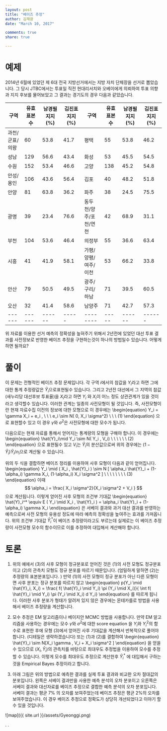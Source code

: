 ```yaml
---
layout: post 
title: "베이즈 추정"
author: 김재광 
date: "March 10, 2017"

comments: true
share: true

---
```





# 예제  


2014년 6월에 있었던 제 6대 전국 지방선거에서는 지방 자치 단체장을 선거로 뽑았습니다. 그 당시  JTBC에서는 투표일 직전 현대리서치와 오베이에게 의뢰하여 투표 의향과 지지 후보를 물어보았고 그 결과는 경기도의 경우 다음과 같았습니다. 




| 구역 | 유효 표본수 |  남경필 지지 (%)| 김진표 지지 (%)| 구역 | 유효 표본수 |  남경필 지지 (%)| 김진표 지지 (%)| 
|------|-------|-------|-------|------|-------|-------|-------|
| 과천/군표/의왕 | 60 | 53.8 | 41.7 | 평택 | 55   | 53.8 | 46.2 | 
| 성남 | 129 | 56.6 | 43.4 |  화성 | 53   | 45.5 | 54.5 | 
| 수원 | 152 | 53.4 | 46.6 | 고양 | 138  | 45.2 | 54.8 |
|안성/용인 | 106 | 43.6 | 56.4 | 김포 | 40   | 48.2 | 51.8 | 
| 안양 |  81  | 63.8 |  36.2 | 파주 | 38   | 24.5| 75.5  |
| 광명 |  39  | 23.4 | 76.6 |동두천/양주/포천/연천 | 42 | 68.9 | 31.1 | 
| 부천 | 104  | 53.6 | 46.4 | 의정부 | 55 | 36.6 | 63.4 |
| 시흥 | 41   | 41.9 | 58.1 | 가평/양평/여주/이천 | 53 | 66.2 | 33.8 | 
| 안산 | 79   | 50.5 | 49.5 |  광주/구리/하남 | 71 | 39.5 | 60.5 |
| 오산 | 32   | 41.4 | 58.6 | 남양주 | 71 | 42.7 | 57.3 | 
|------|------|------|-----|--------|-----|------|------|  





위 자료를 이용한 선거 예측의 정확성을 높혀주기 위해서 2년전에 있었던 대선 투표 결과를 사전정보로 반영한 베이즈 추정을 구현하는것이 하나의 방법일수 있습니다. 어떻게 하면 될까요? 


# 풀이  

이 문제는 전형적인 베이즈 추정 문제입니다. 각 구역 $i$에서의 참값을 $Y_i$라고 하면 그에 대한 통계 추정량값은 $\hat{Y}_i$으로표현될수 있습니다. 그리고 2년전 대선에서 그 지역의 참값 (새누리당 대선후보 투표율)을 $X_i$라고 하면 $Y_i$ 와 $X_i$이 어느 정도 상관관계가 있을 것이라고 생각할수 있습니다. 이러한 관계는 일종의 사전모형이 될 것입니다. 즉, 사전모형이란 현재 자료수집 이전의 정보에 대한 모형으로 이 경우에는 
\begin{equation}
Y_i = \gamma X_i + e_i ,  \  \   \ e_i \sim N( 0, X_i \sigma^2)  \  \  \   (1) 
\end{equation}
으로 표현할수 있고 이 경우 $\gamma$와 $\sigma^2$은 사전모형에 대한 모수가 됩니다. 

다음으로는 현재 자료를 통해서 얻어지는 통계량의 모형을 구해야 합니다. 이 경우에는 
\begin{equation}
\hat{Y}_i\mid Y_i  \sim N( Y_i , V_i) \ \ \ \  \  \ (2) 
\end{equation}
으로 표현될수 있고 $V_i$는 $\hat{Y}_i$의 분산값으로써 위의 경우에는 $(1- \hat{Y}_i)\hat{Y}_i/ n_i$으로 계산될 수 있습니다. 

위의 두 식을 결합하면 베이즈 정리를 이용하여 사후 모형이 다음과 같이 얻어집니다. 
\begin{equation}
Y_i \mid ( X_i , \hat{Y}_i ) \sim N [ \alpha_i \hat{Y}_i + (1-\alpha_i) \gamma X_i, (1-\alpha_i) X_i \sigma^2 ]  \ \ \ \ \ \ \  \ (3) 
\end{equation}
이때 
$$ \alpha_i = \frac{ X_i \sigma^2}{X_i \sigma^2 + V_i } $$
으로 계산됩니다. 이렇게 얻어진 사후 모형의 조건부 기대값 
\begin{equation}
\hat{Y}_i^* \equiv E ( Y_i \mid  X_i , \hat{Y}_i  )   =  \alpha_i \hat{Y}_i + (1-\alpha_i) \gamma X_i
\end{equation}
은 서베이 결과와 과거 대선 결과를 반영하는 예측으로써 사전 모형의 유용성 정도에 따라 예측의 정확성을 높여주는 효과를 가져옵니다. 위의 조건부 기대값 $\hat{Y}_i^*$이 베이즈 추정량이라고도 부르는데 실제로는 이 베이즈 추정량이 사전모형 모수의 함수이므로 이를 추정하여 대입해서 계산해야  합니다. 



# 토론 

1. 위의 예에서 (3)의 사후 모형이 정규분포로 얻어진 것은 (1)의 사전 모형도 정규분포이고 (2)의 관측치 모형도 정규 분포를 따르기 때문입니다. (엄밀하게 말하면 (2)는 추정량의 표본분포입니다. ) 만약 (1)의 사전 모형이 정규 분포가 아닌 다른 모형이면 사후 분포는 정규 분포를 따르지 않고 
\begin{equation}
p(Y_i \mid \hat{Y}_i, X_i) = \frac{ f( \hat{Y}_i \mid Y_i) \pi (Y_i \mid X_i)}{ \int f( \hat{Y}_i \mid Y_i) \pi (Y_i \mid X_i) d Y_i}
\end{equation}
를 따르게 됩니다. 이러한 사후 분포가 형태가 알려져 있지 않은 경우에는 몬테카를로 방법을 사용해서 베이즈 추정량을 계산합니다. 

2. 모수 추정은 EM 알고리즘이나 베이지안 MCMC 방법을 사용합니다. 만약 EM 알고리즘을 사용하는 경우에는 모수 $\gamma$와 $\sigma^2$에 대한 score equation 을 $Y_i$와 $Y_i^2$의 함수로 표현한 후에 모형 (3)에서 얻어진 사후 기대값을 계산해서 반복적으로 풀어야 합니다. (디테일은 생략하겠습니다) 또는 (1)과 (2)를 결합하여 
\begin{equation}
\hat{Y}_i \sim N[X_i \gamma , V_i + X_i \sigma^2 ]
\end{equation}
을 얻을수 있으므로 $(X_i , \hat{Y}_i)$의 관측치를 바탕으로 최대우도 추정법을 이용하여 모수를 추정할 수 있습니다. 이렇게 모수를 최대우도 추정으로 계산한후 $\hat{Y}_i^*$ 에 대입해서 구하는 것을 Empirical Bayes 추정이라고 합니다. 

3. 아래 그림은 위의 방법으로 예측한 결과를 실제 투표 결과와 비교한 오차 절대값의 분포입니다. 왼쪽은 서베이 결과만을 사용한 예측 분석의 오차 분포이고 오른쪽은 서베이 결과와 대선자료를 베이즈 추정으로 결합한 예측 분석의 오차 분포입니다. 서베이 결과는 평균 7% 의 오차를 보여주었는데 베이즈 추정은 평균 2%의 오차를 보여주었습니다. 이 경우 베이즈 추정으로 정확도가 상당히 개선되었다고 이야기 할수 있을 것입니다. 



![map]({{ site.url }}/assets/Gyeonggi.png)



.
.










